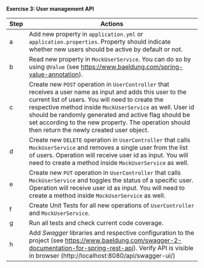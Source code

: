 **Exercise 3: User management API**


| Step | Actions                                                                                                                                                                                                                                                                                                                                                                               |
|------|---------------------------------------------------------------------------------------------------------------------------------------------------------------------------------------------------------------------------------------------------------------------------------------------------------------------------------------------------------------------------------------|
| a    | Add new property in `application.yml` or `application.properties`. Property should indicate whether new users should be active by default or not.                                                                                                                                                                                                                                     |
| b    | Read new property in `MockUserService`. You can do so by using `@Value` (see https://www.baeldung.com/spring-value-annotation).                                                                                                                                                                                                                                                       |
| c    | Create new `POST` operation in `UserController` that receives a user name as input and adds this user to the current list of users. You will need to create the respective method inside `MockUserService` as well. User id should be randomly generated and active flag should be set according to the new property. The operation should then return the newly created user object. |
| d    | Create new `DELETE` operation in `UserController` that calls `MockUserService` and removes a single user from the list of users. Operation will receive user id as input. You will need to create a method inside `MockUserService` as well.                                                                                                                                          |
| e    | Create new `PUT` operation in `UserController` that calls `MockUserService` and toggles the status of a specific user. Operation will receive user id as input. You will need to create a method inside `MockUserService` as well.                                                                                                                                                    |
| f    | Create Unit Tests for all new operations of `UserController` and  `MockUserService`.                                                                                                                                                                                                                                                                                                  |
| g    | Run all tests and check current code coverage.                                                                                                                                                                                                                                                                                                                                        |
| h    | Add _Swagger_ libraries and respective configuration to the project (see https://www.baeldung.com/swagger-2-documentation-for-spring-rest-api). Verify API is visible in browser (http://localhost:8080/api/swagger-ui/)                                                                                                                                                              |